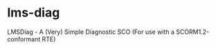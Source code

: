 lms-diag
========

LMSDiag - A (Very) Simple Diagnostic SCO (For use with a SCORM1.2-conformant RTE)

